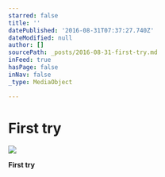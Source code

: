 ```yaml
---
starred: false
title: ''
datePublished: '2016-08-31T07:37:27.740Z'
dateModified: null
author: []
sourcePath: _posts/2016-08-31-first-try.md
inFeed: true
hasPage: false
inNav: false
_type: MediaObject

---
```

# First try
![](https://the-grid-user-content.s3-us-west-2.amazonaws.com/d5635316-b4b6-47ab-abf2-1a5a1ade7329.jpg)

**First try**